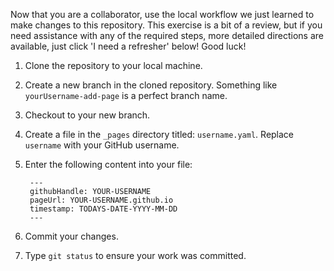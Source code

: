 Now that you are a collaborator, use the local workflow we just learned to make changes to this repository. This exercise is a bit of a review, but if you need assistance with any of the required steps, more detailed directions are available, just click 'I need a refresher' below! Good luck!

1. Clone the repository to your local machine.
1. Create a new branch in the cloned repository. Something like `yourUsername-add-page` is a perfect branch name.
1. Checkout to your new branch.
1. Create a file in the `_pages` directory titled: `username.yaml`. Replace `username` with your GitHub username.
1. Enter the following content into your file:

        ---
        githubHandle: YOUR-USERNAME
        pageUrl: YOUR-USERNAME.github.io
        timestamp: TODAYS-DATE-YYYY-MM-DD
        ---


1. Commit your changes.
1. Type `git status` to ensure your work was committed.
